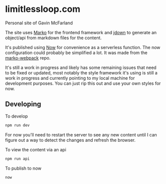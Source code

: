 limitlessloop.com
==================================

Personal site of Gavin McFarland

The site uses [Marko](https://markojs.com/) for the frontend framework and [jdown](https://github.com/DanWebb/jdown) to generate an object/api from markdown files for the content.

It's published using [Now](https://zeit.co/) for convenience as a serverless function. The now configuration could probably be simplified a lot. It was made from the [marko-webpack](https://github.com/marko-js-samples/marko-webpack) repo.

It's still a work in progress and likely has some remaining issues that need to be fixed or updated, most notably the style framework it's using is still a work in progress and currently pointing to my local machine for development purposes. You can just rip this out and use your own styles for now.

## Developing

To develop

```bash
npm run dev
```

For now you'll need to restart the server to see any new content until I can figure out a way to detect the changes and refresh the browser.

To view the content via an api

```bash
npm run api
```

To publish to now

```bash
now
```
